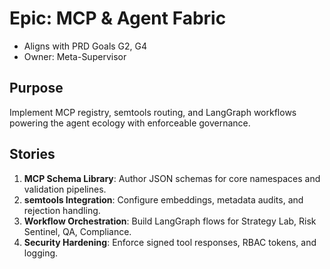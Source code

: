 # Epic: MCP & Agent Fabric
- Aligns with PRD Goals G2, G4
- Owner: Meta-Supervisor

## Purpose
Implement MCP registry, semtools routing, and LangGraph workflows powering the agent ecology with enforceable governance.

## Stories
1. **MCP Schema Library**: Author JSON schemas for core namespaces and validation pipelines.
2. **semtools Integration**: Configure embeddings, metadata audits, and rejection handling.
3. **Workflow Orchestration**: Build LangGraph flows for Strategy Lab, Risk Sentinel, QA, Compliance.
4. **Security Hardening**: Enforce signed tool responses, RBAC tokens, and logging.
